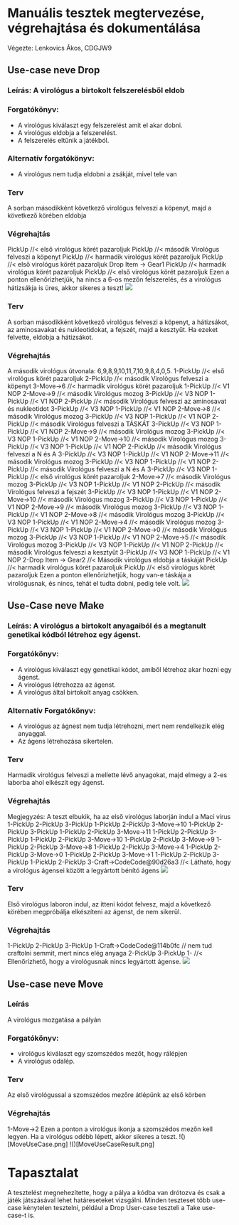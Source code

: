 # Manuális tesztek megtervezése, végrehajtása és dokumentálása
Végezte: Lenkovics Ákos, CDGJW9

## Use-case neve Drop
### Leírás: A virológus a birtokolt felszerelésből eldob
### Forgatókönyv:
 - A virológus kiválaszt egy felszerelést amit el akar dobni.
 - A virológus eldobja a felszerelést.
 - A felszerelés eltűnik a játékból.
### Alternatív forgatókönyv:
 - A virológus nem tudja eldobni a zsákját, mivel tele van

### Terv
A sorban másodikként következő virológus felveszi a köpenyt, majd a következő körében eldobja
### Végrehajtás
PickUp //< első virológus körét pazaroljuk
PickUp //< második Virológus felveszi a köpenyt
PickUp //< harmadik virológus körét pazaroljuk
PickUp //< első virológus körét pazaroljuk
Drop Item
-> Gear1
PickUp //< harmadik virológus körét pazaroljuk
PickUp //< első virológus körét pazaroljuk
Ezen a ponton ellenőrizhetjük, ha nincs a 6-os mezőn felszerelés, és a virológus hátizsákja is üres, akkor sikeres a teszt!
![](DropUseCaseTest.png)

### Terv
A sorban másodikként következő virológus felveszi a köpenyt, a hátizsákot, az aminosavakat és nukleotidokat, a fejszét, majd a kesztyűt.
Ha ezeket felvette, eldobja a hátizsákot.
### Végrehajtás
A második virológus útvonala: 6,9,8,9,10,11,7,10,9,8,4,0,5.
1-PickUp //< első virológus körét pazaroljuk
2-PickUp //< második Virológus felveszi a köpenyt
3-Move->6 //< harmadik virológus körét pazaroljuk
1-PickUp //< V1 NOP
2-Move->9 //< második Virológus mozog
3-PickUp //< V3 NOP
1-PickUp //< V1 NOP
2-PickUp //< második Virológus felveszi az aminosavat és nukleotidot
3-PickUp //< V3 NOP
1-PickUp //< V1 NOP
2-Move->8 //< második Virológus mozog
3-PickUp //< V3 NOP
1-PickUp //< V1 NOP
2-PickUp //< második Virológus felveszi a TÁSKÁT
3-PickUp //< V3 NOP
1-PickUp //< V1 NOP
2-Move->9 //< második Virológus mozog
3-PickUp //< V3 NOP
1-PickUp //< V1 NOP
2-Move->10 //< második Virológus mozog
3-PickUp //< V3 NOP
1-PickUp //< V1 NOP
2-PickUp //< második Virológus felveszi a N és A
3-PickUp //< V3 NOP
1-PickUp //< V1 NOP
2-Move->11 //< második Virológus mozog
3-PickUp //< V3 NOP
1-PickUp //< V1 NOP
2-PickUp //< második Virológus felveszi a N és A
3-PickUp //< V3 NOP
1-PickUp //< első virológus körét pazaroljuk
2-Move->7 //< második Virológus mozog
3-PickUp //< V3 NOP
1-PickUp //< V1 NOP
2-PickUp //< második Virológus felveszi a fejszét
3-PickUp //< V3 NOP
1-PickUp //< V1 NOP
2-Move->10 //< második Virológus mozog
3-PickUp //< V3 NOP
1-PickUp //< V1 NOP
2-Move->9 //< második Virológus mozog
3-PickUp //< V3 NOP
1-PickUp //< V1 NOP
2-Move->8 //< második Virológus mozog
3-PickUp //< V3 NOP
1-PickUp //< V1 NOP
2-Move->4 //< második Virológus mozog
3-PickUp //< V3 NOP
1-PickUp //< V1 NOP
2-Move->0 //< második Virológus mozog
3-PickUp //< V3 NOP
1-PickUp //< V1 NOP
2-Move->5 //< második Virológus mozog
3-PickUp //< V3 NOP
1-PickUp //< V1 NOP
2-PickUp //< második Virológus felveszi a kesztyűt
3-PickUp //< V3 NOP
1-PickUp //< V1 NOP
2-Drop Item -> Gear2 //< Második virológus eldobja a táskáját
PickUp //< harmadik virológus körét pazaroljuk
PickUp //< első virológus körét pazaroljuk
Ezen a ponton ellenőrizhetjük, hogy van-e táskája a virológusnak, és nincs, tehát el tudta dobni, pedig tele volt.
![](DropUseCaseAlternativeTest.png)

## Use-Case neve Make
### Leírás: A virológus a birtokolt anyagaiból és a megtanult genetikai kódból létrehoz egy ágenst.
### Forgatókönyv:
 - A virológus kiválaszt egy genetikai kódot, amiből létrehoz akar hozni egy ágenst.
 - A virológus létrehozza az ágenst.
 - A virológus által birtokolt anyag csökken.
### Alternatív Forgatókönyv:
 - A virológus az ágnest nem tudja létrehozni, mert nem rendelkezik elég anyaggal.
 - Az ágens létrehozása sikertelen.
### Terv
Harmadik virológus felveszi a mellette lévő anyagokat, majd elmegy a 2-es laborba ahol elkészít egy ágenst.
### Végrehajtás
Megjegyzés: A teszt elbukik, ha az első virológus laborján indul a Maci vírus
1-PickUp
2-PickUp
3-PickUp
1-PickUp
2-PickUp
3-Move->10
1-PickUp
2-PickUp
3-PickUp
1-PickUp
2-PickUp
3-Move->11
1-PickUp
2-PickUp
3-PickUp
1-PickUp
2-PickUp
3-Move->10
1-PickUp
2-PickUp
3-Move->9
1-PickUp
2-PickUp
3-Move->8
1-PickUp
2-PickUp
3-Move->4
1-PickUp
2-PickUp
3-Move->0
1-PickUp
2-PickUp
3-Move->1
1-PickUp
2-PickUp
3-PickUp
1-PickUp
2-PickUp
3-Craft->CodeCode@90d26a3 //< Látható, hogy a virológus ágensei között a legyártott bénító ágens
![](MakeUseCaseTest.png)
### Terv
Első virológus laboron indul, az itteni kódot felvesz, majd a következő körében megpróbálja elkészíteni az ágenst, de nem sikerül.
### Végrehajtás
1-PickUp
2-PickUp
3-PickUp
1-Craft->CodeCode@114b0fc // nem tud craftolni semmit, mert nincs elég anyaga
2-PickUp
3-PickUp
1- //< Ellenőrízhető, hogy a virológusnak nincs legyártott ágense.
![](MakeUseCaseAlternativeTest.png)

## Use-case neve Move
### Leírás
 A virológus mozgatása a pályán
### Forgatókönyv:
 - virológus kiválaszt egy szomszédos mezőt, hogy rálépjen
 - A virológus odalép.
### Terv
Az első virológussal a szomszédos mezőre átlépünk az első körben
### Végrehajtás
1-Move->2
Ezen a ponton a virológus ikonja a szomszédos mezőn kell legyen.
Ha a virológus odébb lépett, akkor sikeres a teszt.
!()[MoveUseCase.png]
!()[MoveUseCaseResult.png]

# Tapasztalat
A tesztelést megnehezítette, hogy a pálya a kódba van drótozva és csak a játék játszásával lehet határeseteket vizsgálni.
Minden teszteset több use-case kénytelen tesztelni, például a Drop User-case teszteli a Take use-case-t is.